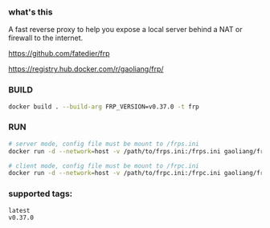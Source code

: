 ### what's this
A fast reverse proxy to help you expose a local server behind a NAT or firewall to the internet.

https://github.com/fatedier/frp

https://registry.hub.docker.com/r/gaoliang/frp/

### BUILD

```bash
docker build . --build-arg FRP_VERSION=v0.37.0 -t frp
```

### RUN

```bash
# server mode, config file must be mount to /frps.ini
docker run -d --network=host -v /path/to/frps.ini:/frps.ini gaoliang/frp

# client mode, config file must be mount to /frpc.ini
docker run -d --network=host -v /path/to/frpc.ini:/frpc.ini gaoliang/frp
```

### supported tags:
```
latest
v0.37.0
```